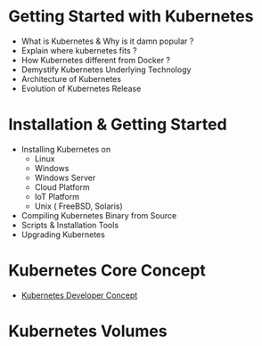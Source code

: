 # Getting Started with Kubernetes

- What is Kubernetes & Why is it damn popular ?
- Explain where kubernetes fits ?
- How Kubernetes different from Docker ?
- Demystify Kubernetes Underlying Technology
- Architecture of Kubernetes
- Evolution of Kubernetes Release

# Installation & Getting Started

- Installing Kubernetes on 
   - Linux
   - Windows 
   - Windows Server
   - Cloud Platform
   - IoT Platform
   - Unix ( FreeBSD, Solaris)  
- Compiling Kubernetes Binary from Source
- Scripts & Installation Tools
- Upgrading Kubernetes

# Kubernetes Core Concept 

- [Kubernetes Developer Concept](https://github.com/collabnix/dockerlabs/blob/master/kubernetes/beginners/k8s-core-concepts.md)

# Kubernetes Volumes



